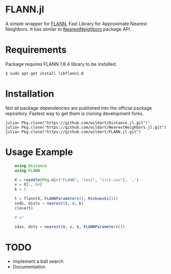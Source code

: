 FLANN.jl
========

A simple wrapper for [FLANN](http://www.cs.ubc.ca/research/flann/), Fast Library for Approximate Nearest Neighbors. It has similar to [NearestNeighbors](https://github.com/wildart/NearestNeighbors.jl) package API.

# Requirements
Package requires FLANN 1.8.4 library to be installed.

	$ sudo apt-get install libflann1.8

# Installation
Not all package dependencies are published into the official package repository. Fastest way to get them is cloning development forks.

	julia> Pkg.clone("https://github.com/wildart/Distance.jl.git")'
	julia> Pkg.clone("https://github.com/wildart/NearestNeighbors.jl.git")
	julia> Pkg.clone("https://github.com/wildart/FLANN.jl.git")

# Usage Example

```julia
	using Distance
    using FLANN

    X = readdlm(Pkg.dir("FLANN", "test", "iris.csv"), ',')
	v = X[:, 84]
	k = 3

	t = flann(X, FLANNParameters(), Minkowski(3))
	inds, dists = nearest(t, v, k)
	close(t)

	# or

	idxs, dsts = nearest(X, v, k, FLANNParameters())
```

# TODO

* Implement a ball search
* Documentation